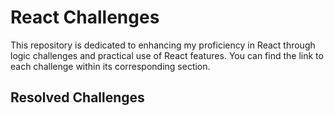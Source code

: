 # React Challenges

This repository is dedicated to enhancing my proficiency in React through logic challenges and practical use of React features.
You can find the link to each challenge within its corresponding section.


## Resolved Challenges